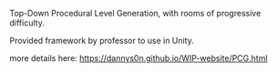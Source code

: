 Top-Down Procedural Level Generation, with rooms of progressive difficulty.

Provided framework by professor to use in Unity.

more details here:
https://dannys0n.github.io/WIP-website/PCG.html
